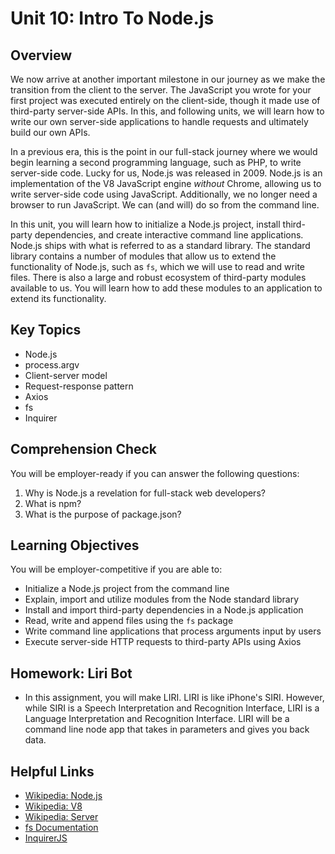 # Unit 10: Intro To Node.js

## Overview
We now arrive at another important milestone in our journey as we make the transition from the client to the server. The JavaScript you wrote for your first project was executed entirely on the client-side, though it made use of third-party server-side APIs. In this, and following units, we will learn how to write our own server-side applications to handle requests and ultimately build our own APIs.

In a previous era, this is the point in our full-stack journey where we would begin learning a second programming language, such as PHP, to write server-side code. Lucky for us, Node.js was released in 2009. Node.js is an implementation of the V8 JavaScript engine _without_ Chrome, allowing us to write server-side code using JavaScript. Additionally, we no longer need a browser to run JavaScript. We can (and will) do so from the command line. 

In this unit, you will learn how to initialize a Node.js project, install third-party dependencies, and create interactive command line applications. Node.js ships with what is referred to as a standard library. The standard library contains a number of modules that allow us to extend the functionality of Node.js, such as `fs`, which we will use to read and write files. There is also a large and robust ecosystem of third-party modules available to us. You will learn how to add these modules to an application to extend its functionality. 

## Key Topics
* Node.js
* process.argv
* Client-server model
* Request-response pattern
* Axios
* fs
* Inquirer

## Comprehension Check
You will be employer-ready if you can answer the following questions:
1. Why is Node.js a revelation for full-stack web developers? 
2. What is npm? 
3. What is the purpose of package.json?

## Learning Objectives
You will be employer-competitive if you are able to:
* Initialize a Node.js project from the command line
* Explain, import and utilize modules from the Node standard library
* Install and import third-party dependencies in a Node.js application
* Read, write and append files using the `fs` package
* Write command line applications that process arguments input by users
* Execute server-side HTTP requests to third-party APIs using Axios

## Homework: Liri Bot
* In this assignment, you will make LIRI. LIRI is like iPhone's SIRI. However, while SIRI is a Speech Interpretation and Recognition Interface, LIRI is a Language Interpretation and Recognition Interface. LIRI will be a command line node app that takes in parameters and gives you back data.

## Helpful Links
* [Wikipedia: Node.js](https://en.wikipedia.org/wiki/Node.js)
* [Wikipedia: V8](https://en.wikipedia.org/wiki/Chrome_V8)
* [Wikipedia: Server](https://en.wikipedia.org/wiki/Server_(computing))
* [fs Documentation](https://node.readthedocs.io/en/latest/api/fs/)
* [InquirerJS](https://www.npmjs.com/package/inquirer/v/0.2.3)
